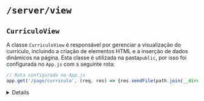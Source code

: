 # `/server/view`

## `CurriculoView`

A classe `CurriculoView` é responsável por gerenciar a visualização do currículo, incluindo a criação de elementos HTML e a inserção de dados dinâmicos na página. Esta classe é utilizada na pasta`public`, por isso foi configurada no `App.js` com s seguinte rota:

```javascript
// Rota configurada no App.js
app.get('/page/curriculo', (req, res) => {res.sendFile(path.join(__dirname, 'server', 'view', 'CurriculoView.js'));});
```
<details>

### Métodos

#### `constructor()`

O construtor inicializa a estrutura HTML da página de currículo, incluindo o cabeçalho, conteúdo principal e rodapé. Importante importar também a classe Util e HtmlBootstrap porque são utilizadas na construção das páginas.

##### Exemplo de Uso

```javascript
import CurriculoView from '/page/currículo';

// Classes necessárias importar para construção de página
import Util from '/util/Util.js';
import HtmlBootstrap from '/util/HtmlBootstrap.js'; 

const curriculoView = new CurriculoView();
```
### `carregarCurriculo(data)`

Carrega os dados do currículo no HTML da página.

#### Parâmetros

- `data` (object): Dados do currículo.

#### Exemplo de Uso

```javascript
import CurriculoView from '/page/currículo';
import Util from '/util/Util.js';
import HtmlBootstrap from '/util/HtmlBootstrap.js';

const curriculoView = new CurriculoView();

curriculoView.carregarCurriculo({
  atualizadoEm: '2023-12-31',
  nome: 'Bruno Silva Macário',
  titulo: 'Desenvolvedor',
  dataNascimento: '1990-01-01',
  estadoCivil: 'Solteiro',
  emailPessoal: 'bruno@example.com',
  linkedIn: 'https://www.linkedin.com/in/bruno',
  formacoes: [
    {
      instituto: 'Universidade X',
      area: 'Engenharia de Software',
      concluidoEm: '2015',
      TCC: 'Um estudo sobre Y',
      TCClink: 'http://linktcc.com'
    }
  ],
  experiencias: [
    {
      empresa: 'Empresa Z',
      cargo: 'Desenvolvedor',
      modalidade: 'Presencial',
      periodo: '2016-2020',
      atividades: 'Desenvolvimento de sistemas'
    }
  ],
  CursosTreinamentosCertificacoes: [
    {
      tipo: 'Curso',
      nome: 'Curso de JavaScript',
      link: 'http://linkcurso.com',
      onde: 'Online',
      quando: '2020'
    }
  ],
  InformacoesBasicas: [
    'Informação adicional'
  ],
  rodapeSite: 'Todos os direitos reservados'
});
```

### `alterarEstilo(dados)`

Altera o estilo dos elementos HTML com base nos dados fornecidos.

#### Parâmetros

- `dados` (object): Objeto contendo as configurações de estilo.

#### Exemplo de Uso

```javascript
import CurriculoView from '/page/currículo';
import Util from '/util/Util.js';
import HtmlBootstrap from '/util/HtmlBootstrap.js'; 

const curriculoView = new CurriculoView();

curriculoView.alterarEstilo({
  tituloSite: 'Alata',
  tituloSiteCor: 'text-primary',
  tituloPrincipal: 'Zilla Slab',
  tituloPrincipalCor: 'text-success',
  tituloSecundario: 'Arial',
  tituloSecundarioCor: 'text-danger',
  textoDestaque: 'Verdana',
  textoDestaqueCor: 'text-warning',
  textoPadrao: 'Roboto',
  textoPadraoCor: 'text-muted',
  textoPadraoLink: 'Arial',
  textoPadraoLinkCor: 'text-info'
});
```
### Instalação

Certifique-se de que a classe `CurriculoView` esteja corretamente importada e instanciada no seu arquivo JavaScript onde você deseja utilizar a visualização do currículo.

#### Exemplo de Importação

```javascript
// Importando a classe CurriculoView
import CurriculoView from '/page/currículo';

// Classes necessárias importar para construção de página
import Util from '/util/Util.js';
import HtmlBootstrap from '/util/HtmlBootstrap.js'; 

// Criando uma instância da CurriculoView
const curriculoView = new CurriculoView();
```
</details>
